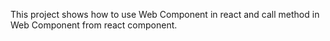 This project shows how to use Web Component in react and call method in Web Component from react component.